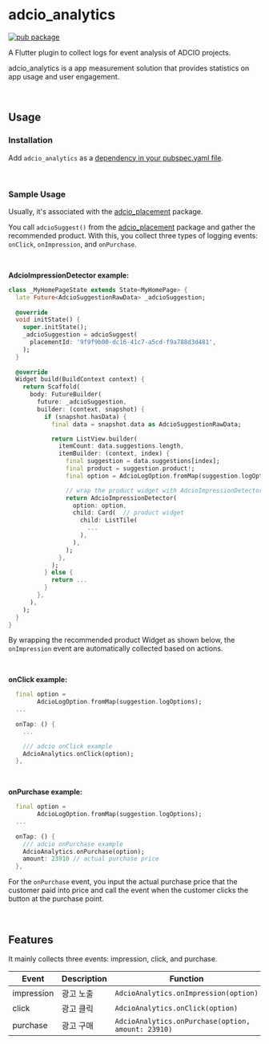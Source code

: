 # adcio_analytics

[![pub package](https://img.shields.io/pub/v/adcio_analytics.svg)](https://pub.dev/packages/adcio_analytics)

A Flutter plugin to collect logs for event analysis of ADCIO projects.

adcio_analytics is a app measurement solution that provides statistics on app usage and user engagement.

</br>

## Usage

### Installation

Add `adcio_analytics` as a [dependency in your pubspec.yaml file](https://pub.dev/packages/adcio_analytics/install).

</br>

### Sample Usage

Usually, it's associated with the [adcio_placement](https://pub.dev/packages/adcio_placement) package.

You call `adcioSuggest()` from the [adcio_placement](https://pub.dev/packages/adcio_placement) package and gather the recommended product. With this, you collect three types of logging events: `onClick`, `onImpression`, and `onPurchase`.

</br>

**AdcioImpressionDetector example:**

```dart
class _MyHomePageState extends State<MyHomePage> {
  late Future<AdcioSuggestionRawData> _adcioSuggestion;
  
  @override
  void initState() {
    super.initState();
    _adcioSuggestion = adcioSuggest(
      placementId: '9f9f9b00-dc16-41c7-a5cd-f9a788d3d481',
    );
  }
  
  @override
  Widget build(BuildContext context) {
    return Scaffold(
      body: FutureBuilder(
        future: _adcioSuggestion,
        builder: (context, snapshot) {
          if (snapshot.hasData) {
            final data = snapshot.data as AdcioSuggestionRawData;

            return ListView.builder(
              itemCount: data.suggestions.length,
              itemBuilder: (context, index) {
                final suggestion = data.suggestions[index];
                final product = suggestion.product!;
                final option = AdcioLogOption.fromMap(suggestion.logOptions);

                // wrap the product widget with AdcioImpressionDetector
                return AdcioImpressionDetector(
                  option: option,
                  child: Card(  // product widget
                    child: ListTile(
                      ...
                    ),
                  ),
                );
              },
            );
          } else {
            return ...
          }
        },
      ),
    );
  }
}
```
By wrapping the recommended product Widget as shown below, the `onImpression` event are automatically collected based on actions.

</br>

**onClick example:**
```dart
  final option =
        AdcioLogOption.fromMap(suggestion.logOptions);
  ...
  
  onTap: () {
    ...

    /// adcio onClick example
    AdcioAnalytics.onClick(option);
  },
```

</br>


**onPurchase example:**
```dart
  final option =
        AdcioLogOption.fromMap(suggestion.logOptions);
  ...
  
  onTap: () {
    /// adcio onPurchase example
    AdcioAnalytics.onPurchase(option);
    amount: 23910 // actual purchase price
  },
```
For the `onPurchase` event, you input the actual purchase price that the customer paid into price and call the event when the customer clicks the button at the purchase point.


</br>

## Features

It mainly collects three events: impression, click, and purchase.

Event | Description |  Function
--- | --- | --- | 
impression | 광고 노출 | `AdcioAnalytics.onImpression(option)` 
click | 광고 클릭 | `AdcioAnalytics.onClick(option)` 
purchase | 광고 구매 | `AdcioAnalytics.onPurchase(option, amount: 23910)` 




